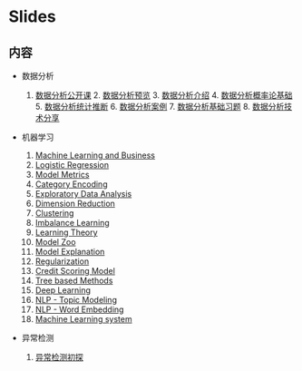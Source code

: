 # Slides

## 内容

- 数据分析
     1. [数据分析公开课](dataAnalysis_open/dataanalysisopen.html)
       2. [数据分析预览](DataAnalysisOverview/DataAnalysisoverview.html)
       3. [数据分析介绍](dataAnalysisIntroduction/dataanalysisintroduction.html)
       4. [数据分析概率论基础](prob_theory_basic/ptb.html)
       5. [数据分析统计推断](statistics_inference/si.html)
       6. [数据分析案例](caseStudy/caseStudy.html)
       7. [数据分析基础习题](prob_theory_basic/exercise.html)
       8. [数据分析技术分享](python_Presentation/数据分析技术分享.html)

- 机器学习
   1. [Machine Learning and Business](python_Presentation/Clustering/Machine%20Learning%20and%20Business.html)
     2. [Logistic Regression](python_Presentation/logisticregression/逻辑回归.html)
     3. [Model Metrics](python_Presentation/ml_metrics/ml_metrics.html)
     4. [Category Encoding](python_Presentation/Categorycoding/catgory_encoding.html)
     5. [Exploratory Data Analysis](python_Presentation/EDA/EDA.html)
     6. [Dimension Reduction](python_Presentation/dimsreduction/dimsreduction.html)
     7. [Clustering](python_Presentation/Clustering/Clustering.html)
     8. [Imbalance Learning](python_Presentation/imbalance_learning/imbl.html)
     9. [Learning Theory](python_Presentation/learningTheory/learningtheory.html)
     10. [Model Zoo](python_Presentation/Model%20Zoo/model_zoo.html)
     11. [Model Explanation](python_Presentation/model_explanation/model_explaination.html)
     12. [Regularization](python_Presentation/regularization/正则化.html)
     13. [Credit Scoring Model](python_Presentation/NLP/CreditScore.html)
     14. [Tree based Methods](python_Presentation/Tree%20based%20methods/tree.html)
     15. [Deep Learning](python_Presentation/dnn_cnn_rnn/dnn_cnn_rnn.html)
     16. [NLP - Topic Modeling](python_Presentation/NLP/LSA.html)
     17. [NLP - Word Embedding](python_Presentation/NLP/word2vec.html)
     18. [Machine Learning system](python_Presentation/Clustering/Machine%20Learning%20system.html)

- 异常检测

    1. [异常检测初探](outlier_presentation/AbnormalyDetection.html)

       ​


